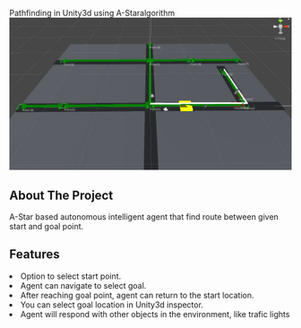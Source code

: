 Pathfinding in Unity3d using A-Staralgorithm
![Product Name Screen Shot][product-screenshot]

## About The Project
A-Star based autonomous intelligent agent that find route between given start and goal point.

## Features
<li>Option to select start point.</li>
<li>Agent can navigate to select goal.</li>
<li>After reaching goal point, agent can return to the start location.</li>
<li>You can select goal location in Unity3d inspector.</li>
<li>Agent will respond with other objects in the environment, like trafic lights</li>

[product-screenshot]: images/Screenshot.jpg